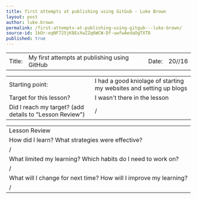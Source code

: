 ```yaml
---
title: first attempts at publishing using GitGub - Luke Brown
layout: post
author: luke.brown
permalink: /first-attempts-at-publishing-using-gitgub---luke-brown/
source-id: 1kOr-eqNF725jK8EsXwZZq6WCW-Df-uwfwAedaOgTXT8
published: true
---
```

<table>
  <tr>
    <td>Title:  </td>
    <td>My first attempts at publishing using GitHub  </td>
    <td> Date:  </td>
    <td>20//16</td>
  </tr>
</table>


<table>
  <tr>
    <td>Starting point:</td>
    <td>I had a good kniolage of starting my websites and setting up blogs</td>
  </tr>
  <tr>
    <td>Target for this lesson?</td>
    <td>I wasn't there in the lesson</td>
  </tr>
  <tr>
    <td>Did I reach my target? 
(add details to "Lesson Review")</td>
    <td>/</td>
  </tr>
</table>


<table>
  <tr>
    <td>Lesson Review</td>
  </tr>
  <tr>
    <td>How did I learn? What strategies were effective? </td>
  </tr>
  <tr>
    <td>/</td>
  </tr>
  <tr>
    <td>What limited my learning? Which habits do I need to work on? </td>
  </tr>
  <tr>
    <td>/</td>
  </tr>
  <tr>
    <td>What will I change for next time? How will I improve my learning?</td>
  </tr>
  <tr>
    <td>/</td>
  </tr>
</table>


